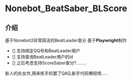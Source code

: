 # Nonebot_BeatSaber_BLScore
## 介绍
基于Nonebot2非常简洁的BeatLeader查分
基于**Playwright**制作

- [] 支持绑定QQ号和BeatLeader用户
- [] 支持查询BeatLeader用户的id
- [] 之后考虑支持ScoreSaber查分?........

新人的处女作,用来练手的罢了QAQ,新手代码懒轻喷.....
